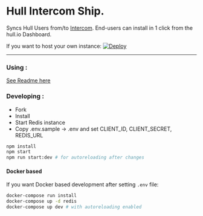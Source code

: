 # Hull Intercom Ship.
Syncs Hull Users from/to [Intercom](http://intercom.com).
End-users can install in 1 click from the hull.io Dashboard.

If you want to host your own instance: [![Deploy](https://www.herokucdn.com/deploy/button.png)](https://heroku.com/deploy?template=https://github.com/hull-ships/hull-intercom)

---

### Using :

[See Readme here](https://dashboard.hullapp.io/readme?url=https://hull-intercom.herokuapp.com)

### Developing :

- Fork
- Install
- Start Redis instance
- Copy .env.sample -> .env and set CLIENT_ID, CLIENT_SECRET, REDIS_URL

```sh
npm install
npm start
npm run start:dev # for autoreloading after changes
```

#### Docker based

If you want Docker based development after setting `.env` file:

```sh
docker-compose run install
docker-compose up -d redis
docker-compose up dev # with autoreloading enabled
```
